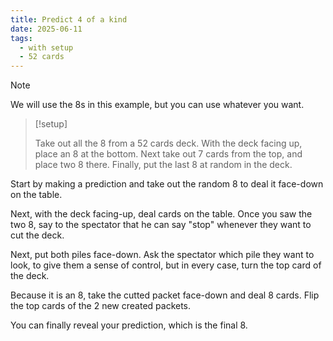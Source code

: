 ```yaml
---
title: Predict 4 of a kind
date: 2025-06-11
tags:
  - with setup
  - 52 cards
---
```


> [!note]
>
> We will use the 8s in this example, but you can use whatever you want.

> [!setup]
>
> Take out all the 8 from a 52 cards deck. With the deck facing up, place an 8
> at the bottom. Next take out 7 cards from the top, and place two 8 there.
> Finally, put the last 8 at random in the deck.

Start by making a prediction and take out the random 8 to deal it face-down on
the table.

Next, with the deck facing-up, deal cards on the table. Once you saw the two 8,
say to the spectator that he can say "stop" whenever they want to cut the deck.

Next, put both piles face-down. Ask the spectator which pile they want to look,
to give them a sense of control, but in every case, turn the top card of the
deck.

Because it is an 8, take the cutted packet face-down and deal 8 cards. Flip the
top cards of the 2 new created packets.

You can finally reveal your prediction, which is the final 8.
